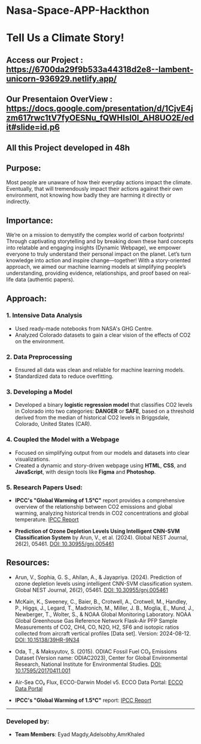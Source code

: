 # Nasa-Space-APP-Hackthon
# Tell Us a Climate Story!

## Access our Project : https://6700da29f9b533a44318d2e8--lambent-unicorn-936929.netlify.app/
## Our Presentaion OverView : https://docs.google.com/presentation/d/1CjvE4jzm617rwc1tV7fyOESNu_fQWHIsI0l_AH8UO2E/edit#slide=id.p6
## All this Project developed in 48h

## Purpose:
Most people are unaware of how their everyday actions impact the climate. Eventually, that will tremendously impact their actions against their own environment, not knowing how badly they are harming it directly or indirectly.


## Importance:
We’re on a mission to demystify the complex world of carbon footprints! Through captivating storytelling and by breaking down these hard concepts into relatable and engaging insights (Dynamic Webpage), we empower everyone to truly understand their personal impact on the planet. Let’s turn knowledge into action and inspire change—together! With a story-oriented approach, we aimed our machine learning models at simplifying people’s understanding, providing evidence, relationships, and proof based on real-life data (authentic papers).

## Approach:

### 1. Intensive Data Analysis
- Used ready-made notebooks from NASA's GHG Centre.
- Analyzed Colorado datasets to gain a clear vision of the effects of CO2 on the environment.

### 2. Data Preprocessing
- Ensured all data was clean and reliable for machine learning models.
- Standardized data to reduce overfitting.

### 3. Developing a Model
- Developed a binary **logistic regression model** that classifies CO2 levels in Colorado into two categories: **DANGER** or **SAFE**, based on a threshold derived from the median of historical CO2 levels in Briggsdale, Colorado, United States (CAR).

### 4. Coupled the Model with a Webpage
- Focused on simplifying output from our models and datasets into clear visualizations.
- Created a dynamic and story-driven webpage using **HTML**, **CSS**, and **JavaScript**, with design tools like **Figma** and **Photoshop**.

### 5. Research Papers Used:
- **IPCC's "Global Warming of 1.5°C"** report provides a comprehensive overview of the relationship between CO2 emissions and global warming, analyzing historical trends in CO2 concentrations and global temperature. [IPCC Report](https://www.ipcc.ch/sr15/chapter/spm/)

- **Prediction of Ozone Depletion Levels Using Intelligent CNN-SVM Classification System** by Arun, V., et al. (2024). Global NEST Journal, 26(2), 05461. [DOI: 10.30955/gnj.005461](https://doi.org/10.30955/gnj.005461)

## Resources:
- Arun, V., Sophia, G. S., Ahilan, A., & Jayapriya. (2024). Prediction of ozone depletion levels using intelligent CNN-SVM classification system. Global NEST Journal, 26(2), 05461. [DOI: 10.30955/gnj.005461](https://doi.org/10.30955/gnj.005461)
  
- McKain, K., Sweeney, C., Baier, B., Crotwell, A., Crotwell, M., Handley, P., Higgs, J., Legard, T., Madronich, M., Miller, J. B., Moglia, E., Mund, J., Newberger, T., Wolter, S., & NOAA Global Monitoring Laboratory. NOAA Global Greenhouse Gas Reference Network Flask-Air PFP Sample Measurements of CO2, CH4, CO, N2O, H2, SF6 and isotopic ratios collected from aircraft vertical profiles [Data set]. Version: 2024-08-12. [DOI: 10.15138/39HR-9N34](https://doi.org/10.15138/39HR-9N34)
  
- Oda, T., & Maksyutov, S. (2015). ODIAC Fossil Fuel CO₂ Emissions Dataset (Version name: ODIAC2023), Center for Global Environmental Research, National Institute for Environmental Studies. [DOI: 10.17595/20170411.001](https://doi.org/10.17595/20170411.001)
  
- Air-Sea CO₂ Flux, ECCO-Darwin Model v5. ECCO Data Portal: [ECCO Data Portal](https://data.nas.nasa.gov/ecco/)
  
- **IPCC's "Global Warming of 1.5°C"** report: [IPCC Report](https://www.ipcc.ch/sr15/chapter/spm/)

---

### Developed by: 
- **Team Members**: Eyad Magdy,Adelsobhy,AmrKhaled
